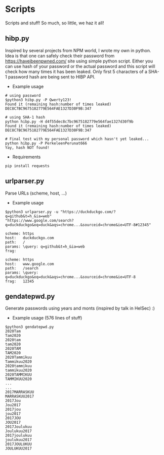 # Scripts
Scripts and stuff! So much, so little, we haz it all!

## hibp.py
Inspired by several projects from NPM world, I wrote my own in python.
Idea is that one can safely check their password from https://haveibeenpwned.com/ site using simple python script. Either you can use hash of your password or the actual password and this script will check how many times it has been leaked. Only first 5 characters of a SHA-1 password hash are being sent to HIBP API.

* Example usage
```
# using password
$python3 hibp.py -P Qwerty123!
Found it (remaining hash:number of times leaked)
DEC8C7BC9675182779E564FAE1327D30F9B:347

# using SHA-1 hash
python hibp.py -H d4f55dec8c7bc9675182779e564fae1327d30f9b
Found it (remaining hash:number of times leaked)
DEC8C7BC9675182779E564FAE1327D30F9B:347

# Final test with my personal password which hasn't yet leaked...
python hibp.py -P PerkeleenPerunat666
Yay, hash NOT found!
```

* Requirements
```
pip install requests
```

## urlparser.py
Parse URLs (scheme, host, ...)

* Example usage
```
$python3 urlparser.py -u "https://duckduckgo.com/?q=github&t=h_&ia=web" 
"https://www.google.com/search?q=duckduckgo&oq=duck&aqs=chrome...&sourceid=chrome&ie=UTF-8#12345"

scheme:	https
host:	duckduckgo.com
path:	/
params:	\query:	q=github&t=h_&ia=web
frag:	

scheme:	https
host:	www.google.com
path:	/search
params:	\query:	q=duckduckgo&oq=duck&aqs=chrome...&sourceid=chrome&ie=UTF-8
frag:	12345
```

## gendatepwd.py
Generate passwords using years and monts (inspired by talk in HelSec) :)
* Example usage (576 lines of stuff)
```
$python3 gendatepwd.py
2020Tam
Tam2020
2020tam
tam2020
2020TAM
TAM2020
2020Tammikuu
Tammikuu2020
2020tammikuu
tammikuu2020
2020TAMMIKUU
TAMMIKUU2020
...
...
2017MARRASKUU
MARRASKUU2017
2017Jou
Jou2017
2017jou
jou2017
2017JOU
JOU2017
2017Joulukuu
Joulukuu2017
2017joulukuu
joulukuu2017
2017JOULUKUU
JOULUKUU2017
``` 
